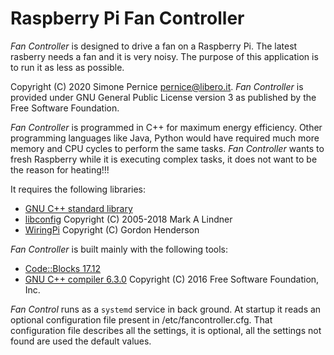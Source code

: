 # Raspberry Pi Fan Controller

*Fan Controller* is designed to drive a fan on a Raspberry Pi.
The latest rasberry needs a fan and it is very noisy. The purpose of this application is to run it as less as possible.



Copyright (C) 2020 Simone Pernice <pernice@libero.it>. 
*Fan Controller* is provided under GNU General Public License version 3 as published by the Free Software Foundation.

*Fan Controller* is programmed in C++ for maximum energy efficiency. Other programming languages like Java, Python would have required much more memory and CPU cycles to perform the same tasks. *Fan Controller* wants to fresh Raspberry while it is executing complex tasks, it does not want to be the reason for heating!!!

It requires the following libraries:

* [GNU C++ standard library](https://gcc.gnu.org/onlinedocs/libstdc++/)
* [libconfig](https://hyperrealm.github.io/libconfig/) Copyright (C) 2005-2018  Mark A Lindner
* [WiringPi](http://wiringpi.com/) Copyright (C) Gordon Henderson

*Fan Controller* is built mainly with the following tools:

* [Code::Blocks 17.12](www.codeblocks.org) 
* [GNU C++ compiler  6.3.0](https://gcc.gnu.org/) Copyright (C) 2016 Free Software Foundation, Inc.

*Fan Control* runs as a `systemd` service  in back ground. At startup it reads an optional configuration file present in /etc/fancontroller.cfg. That configuration file describes all the settings, it is optional, all the settings not found are used the default values.

